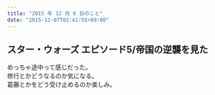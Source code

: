 ```yaml
---
title: "2015 年 12 月 6 日のこと"
date: "2015-12-07T02:41:55+09:00"
---
```


## スター・ウォーズ エピソード5/帝国の逆襲を見た

めっちゃ途中って感じだった。  
修行とかどうなるのか気になる。  
葛藤とかをどう受け止めるのか楽しみ。
